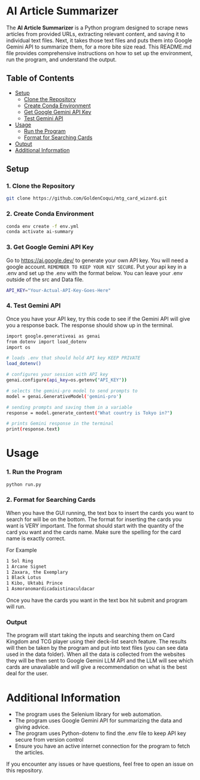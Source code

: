 # AI Article Summarizer

The **AI Article Summarizer** is a Python program designed to scrape news articles from provided URLs, extracting relevant content, and saving it to individual text files.  Next, it takes those text files and puts them into Google Gemini API to summarize them, for a more bite size read. This README.md file provides comprehensive instructions on how to set up the environment, run the program, and understand the output.

## Table of Contents

- [Setup](#setup)
  - [Clone the Repository](#1-clone-the-repository)
  - [Create Conda Environment](#2-create-conda-environment)
  - [Get Google Gemini API Key](#3-get-google-gemini-api-key)
  - [Test Gemini API](#4-test-gemini-api)
- [Usage](#usage)
  - [Run the Program](#1-run-the-program)
  - [Format for Searching Cards](#2-format-for-searching-cards)
- [Output](#output)
- [Additional Information](#additional-information)

## Setup

### 1. Clone the Repository

```bash
git clone https://github.com/GoldenCoqui/mtg_card_wizard.git
```

### 2. Create Conda Environment

```bash
conda env create -f env.yml
conda activate ai-summary
```

### 3. Get Google Gemini API Key
Go to https://ai.google.dev/ to generate your own API key. You will need a google account. `REMEMBER TO KEEP YOUR KEY SECURE`. Put your api key in a .env and set up the .env with the format below. You can leave your .env outside of the src and Data file.

```bash
API_KEY="Your-Actual-API-Key-Goes-Here"
```
### 4. Test Gemini API
Once you have your API key, try this code to see if the Gemini API will give you a response back.  The response should show up in the terminal.

```bash
import google.generativeai as genai
from dotenv import load_dotenv
import os

# loads .env that should hold API key KEEP PRIVATE
load_dotenv()

# configures your session with API key
genai.configure(api_key=os.getenv("API_KEY"))

# selects the gemini-pro model to send prompts to
model = genai.GenerativeModel('gemini-pro')

# sending prompts and saving them in a variable
response = model.generate_content("What country is Tokyo in?")

# prints Gemini response in the terminal
print(response.text)
```

# Usage

### 1. Run the Program

```bash
python run.py
```

### 2. Format for Searching Cards
When you have the GUI running, the text box to insert the cards you want to search for will be on the bottom.  The format for inserting the cards you want is VERY important.  The format should start with the quantity of the card you want and the cards name.  Make sure the spelling for the card name is exactly correct.

For Example
``` bash
1 Sol Ring
1 Arcane Signet
1 Zaxara, the Exemplary
1 Black Lotus
1 Kibo, Uktabi Prince
1 Asmoranomardicadaistinaculdacar 
```

Once you have the cards you want in the text box hit submit and program will run.

### Output

The program will start taking the inputs and searching them on Card Kingdom and TCG player using their deck-list search feature.  The results will then be taken by the program and put into text files (you can see data used in the data folder).  When all the data is collected from the websites they will be then sent to Google Gemini LLM API and the LLM will see which cards are unavaliable and will give a recommendation on what is the best deal for the user.

# Additional Information

   - The program uses the Selenium library for web automation.
   - The program uses Google Gemini API for summarizing the data and giving advice.
   - The program uses Python-dotenv to find the .env file to keep API key secure from version control
   - Ensure you have an active internet connection for the program to fetch the articles.

If you encounter any issues or have questions, feel free to open an issue on this repository.
